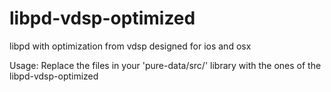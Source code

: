 # libpd-vdsp-optimized
libpd with optimization from vdsp designed for ios and osx

Usage: Replace the files in your 'pure-data/src/' library with the ones of the libpd-vdsp-optimized
